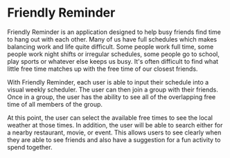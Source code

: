 # Friendly Reminder

Friendly Reminder is an application designed to help busy friends find time to hang out with each other. 
Many of us have full schedules which makes balancing work and life quite difficult. Some people work full time, some people work night shifts or irregular schedules, some people go to school, play sports or whatever else keeps us busy. It's often difficult to find what little free time matches up with the free time of our closest friends. 

With Friendly Reminder, each user is able to input their schedule into a visual weekly scheduler. The user can then join a group with their friends. Once in a group, the user has the ability to see all of the overlapping free time of all members of the group.

At this point, the user can select the available free times to see the local weather at those times. In addition, the user will be able to search either for a nearby restaurant, movie, or event. This allows users to see clearly when they are able to see friends and also have a suggestion for a fun activity to spend together. 
